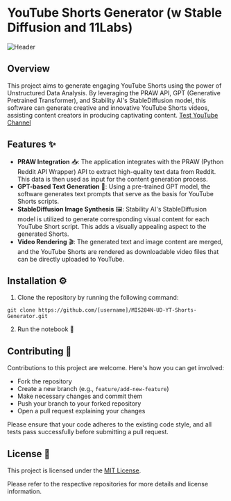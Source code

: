 # YouTube Shorts Generator (w Stable Diffusion and 11Labs)

![Header](https://deadline.com/wp-content/uploads/2021/03/YouTube-Shorts-logo.png)

## Overview
This project aims to generate engaging YouTube Shorts using the power of Unstructured Data Analysis. By leveraging the PRAW API, GPT (Generative Pretrained Transformer), and Stability AI's StableDiffusion model, this software can generate creative and innovative YouTube Shorts videos, assisting content creators in producing captivating content. 
[Test YouTube Channel](https://www.youtube.com/@Eerie-Shorts)

## Features ✨
- **PRAW Integration** 📥: The application integrates with the PRAW (Python Reddit API Wrapper) API to extract high-quality text data from Reddit. This data is then used as input for the content generation process.
- **GPT-based Text Generation** 📝: Using a pre-trained GPT model, the software generates text prompts that serve as the basis for YouTube Shorts scripts.
- **StableDiffusion Image Synthesis** 🖼️: Stability AI's StableDiffusion model is utilized to generate corresponding visual content for each YouTube Short script. This adds a visually appealing aspect to the generated Shorts.
- **Video Rendering** 🎬: The generated text and image content are merged, and the YouTube Shorts are rendered as downloadable video files that can be directly uploaded to YouTube.

## Installation ⚙️
1. Clone the repository by running the following command:
```
git clone https://github.com/[username]/MIS284N-UD-YT-Shorts-Generator.git
```
2. Run the notebook 📓

## Contributing 🤝
Contributions to this project are welcome. Here's how you can get involved:
- Fork the repository
- Create a new branch (e.g., `feature/add-new-feature`)
- Make necessary changes and commit them
- Push your branch to your forked repository
- Open a pull request explaining your changes

Please ensure that your code adheres to the existing code style, and all tests pass successfully before submitting a pull request.

## License 📄
This project is licensed under the [MIT License](https://opensource.org/licenses/MIT).

Please refer to the respective repositories for more details and license information.
